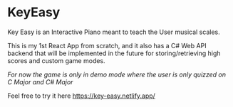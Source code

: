# KeyEasy
Key Easy is an Interactive Piano meant to teach the User musical scales.



This is my 1st React App from scratch, and it also has a C# Web API backend
that will be implemented in the future for storing/retrieving high scores and custom game modes.

_For now the game is only in demo mode where the user is only quizzed on C Major and C# Major_

Feel free to try it here
https://key-easy.netlify.app/
